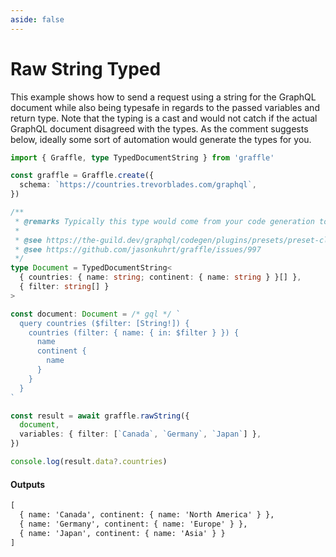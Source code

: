 ```yaml
---
aside: false
---
```


# Raw String Typed

This example shows how to send a request using a string for the GraphQL document while also being typesafe in regards to the passed variables and return type.
Note that the typing is a cast and would not catch if the actual GraphQL document disagreed with the types. As the comment suggests below, ideally some sort
of automation would generate the types for you.

<!-- dprint-ignore-start -->
```ts twoslash
import { Graffle, type TypedDocumentString } from 'graffle'

const graffle = Graffle.create({
  schema: `https://countries.trevorblades.com/graphql`,
})

/**
 * @remarks Typically this type would come from your code generation tool.
 *
 * @see https://the-guild.dev/graphql/codegen/plugins/presets/preset-client#documentmode
 * @see https://github.com/jasonkuhrt/graffle/issues/997
 */
type Document = TypedDocumentString<
  { countries: { name: string; continent: { name: string } }[] },
  { filter: string[] }
>

const document: Document = /* gql */ `
  query countries ($filter: [String!]) {
    countries (filter: { name: { in: $filter } }) {
      name
      continent {
        name
      }
    }
  }
`

const result = await graffle.rawString({
  document,
  variables: { filter: [`Canada`, `Germany`, `Japan`] },
})

console.log(result.data?.countries)
```
<!-- dprint-ignore-end -->

#### Outputs

<!-- dprint-ignore-start -->
```txt
[
  { name: 'Canada', continent: { name: 'North America' } },
  { name: 'Germany', continent: { name: 'Europe' } },
  { name: 'Japan', continent: { name: 'Asia' } }
]
```
<!-- dprint-ignore-end -->
